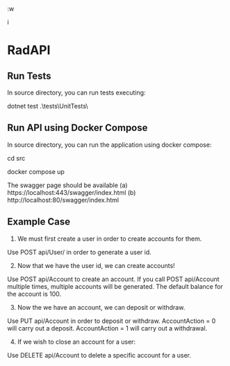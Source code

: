 :w

i
# RadAPI

## Run Tests
In source directory, you can run tests executing:

dotnet test .\tests\UnitTests\
 
## Run API using Docker Compose

In source directory, you can run the application using docker compose:

cd src

docker compose up

The swagger page should be available (a) https://localhost:443/swagger/index.html (b) http://localhost:80/swagger/index.html

## Example Case

1. We must first create a user in order to create accounts for them.

Use POST api/User/ in order to generate a user id.

2. Now that we have the user id, we can create accounts!

Use POST api/Account to create an account. If you call POST api/Account multiple times, multiple accounts will be generated.
The default balance for the account is 100.

3. Now the we have an account, we can deposit or withdraw. 

Use PUT api/Account in order to deposit or withdraw. 
AccountAction = 0 will carry out a deposit.
AccountAction = 1 will carry out a withdrawal.

4. If we wish to close an account for a user:

Use DELETE api/Account to delete a specific account for a user.
